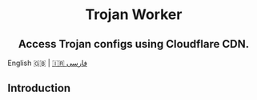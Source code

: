 <h1 align="center">
  Trojan Worker
</h1>

<h2 align="center">
  Access Trojan configs using Cloudflare CDN.
</h2>

<div>
English 🇬🇧 | <a href="README_fa.md">🇮🇷 فارسی</a>
</div>

## Introduction
